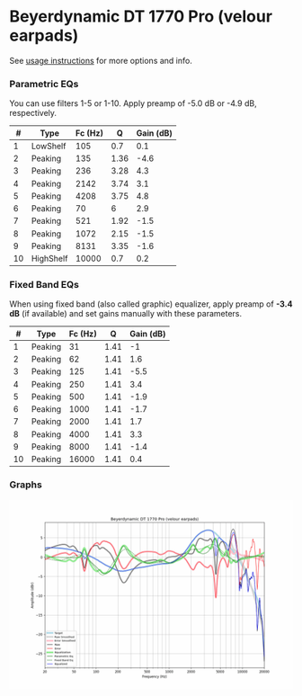# Beyerdynamic DT 1770 Pro (velour earpads)
See [usage instructions](https://github.com/jaakkopasanen/AutoEq#usage) for more options and info.

### Parametric EQs
You can use filters 1-5 or 1-10. Apply preamp of -5.0 dB or -4.9 dB, respectively.

|   # | Type      |   Fc (Hz) |    Q |   Gain (dB) |
|-----|-----------|-----------|------|-------------|
|   1 | LowShelf  |       105 | 0.7  |         0.1 |
|   2 | Peaking   |       135 | 1.36 |        -4.6 |
|   3 | Peaking   |       236 | 3.28 |         4.3 |
|   4 | Peaking   |      2142 | 3.74 |         3.1 |
|   5 | Peaking   |      4208 | 3.75 |         4.8 |
|   6 | Peaking   |        70 | 6    |         2.9 |
|   7 | Peaking   |       521 | 1.92 |        -1.5 |
|   8 | Peaking   |      1072 | 2.15 |        -1.5 |
|   9 | Peaking   |      8131 | 3.35 |        -1.6 |
|  10 | HighShelf |     10000 | 0.7  |         0.2 |

### Fixed Band EQs
When using fixed band (also called graphic) equalizer, apply preamp of **-3.4 dB** (if available) and set gains manually with these parameters.

|   # | Type    |   Fc (Hz) |    Q |   Gain (dB) |
|-----|---------|-----------|------|-------------|
|   1 | Peaking |        31 | 1.41 |        -1   |
|   2 | Peaking |        62 | 1.41 |         1.6 |
|   3 | Peaking |       125 | 1.41 |        -5.5 |
|   4 | Peaking |       250 | 1.41 |         3.4 |
|   5 | Peaking |       500 | 1.41 |        -1.9 |
|   6 | Peaking |      1000 | 1.41 |        -1.7 |
|   7 | Peaking |      2000 | 1.41 |         1.7 |
|   8 | Peaking |      4000 | 1.41 |         3.3 |
|   9 | Peaking |      8000 | 1.41 |        -1.4 |
|  10 | Peaking |     16000 | 1.41 |         0.4 |

### Graphs
![](./Beyerdynamic%20DT%201770%20Pro%20(velour%20earpads).png)
